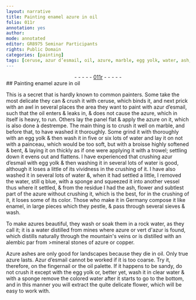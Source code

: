 ```yaml
---
layout: narrative
title: Painting enamel azure in oil
folio: 011r
annotation: yes
author:
mode: annotated
editor: GR8975 Seminar Participants
rights: Public Domain
categories: [painting]
tags: [ceruse, azur d’esmail, oil, azure, marble, egg yolk, water, ash, flower, enamel, azures, vert d'azur, stones, copper, Azure, Azur d’esmail]
---
```


 <div class="folio" align="center">- - - - - <a href="http://gallica.bnf.fr/ark:/12148/btv1b9059316c/f26.item" target="_blank">011r</a> - - - - - </div>    
## Painting enamel azure in oil

 
 <span class="activity"></span>  This is a secret that is hardly known to common painters. Some take the most delicate they can & crush it with <span class="material">ceruse</span>, which binds it, and next prick with an <span class="tool">awl</span> in several places the area they want to paint with <span class="material"><span class="foreign">azur d’esmail</span></span>, such that the <span class="material">oil</span> enters & leaks in, & does not cause the <span class="material">azure</span>, which in itself is heavy, to run. Others lay the panel flat & apply the <span class="material">azure</span> on it, which is also done <span class="foreign">à destrempe</span>. The main thing is to crush it well on <span class="tool"><span class="material">marble</span></span>, and before that, to have washed it thoroughly. Some grind it with thoroughly with an <span class="material">egg yolk</span> & then wash it in five or six lots of <span class="material">water</span> and lay it on not with a <span class="tool"><span class="foreign">painceau</span></span>, which would be too soft, but with a <span class="tool"><span class="foreign">broisse</span></span> highly softened & bent, & laying it on thickly as if one were applying it with a <span class="tool">trowel</span>; settling down it evens out and flattens. I have experienced that crushing <span class="material"><span class="foreign">azur d’esmail</span></span> with <span class="material">egg yolk</span> & then washing it in several lots of <span class="material">water</span> is good, although it loses a little of its vividness in the crushing of it. I have also washed it in several lots of <span class="material">water</span> &, when it had settled a little, I removed the <span class="material">water</span>, still q blue, with a <span class="tool">sponge</span> and squeezed it into another vessel thus where it settled, & from the residue I had the <span class="material">ash</span>, <span class="material"><span class="plant">flower</span></span> and subtlest part of the <span class="material">azure</span> without crushing it, which is the best, for in the crushing of it, it loses some of its color. Those who make it in <span class="place">Germany</span> compose it like <span class="material">enamel</span>, in large pieces which they <span class="tool">pestle</span>, & pass through several <span class="tool">sieves</span> & wash. 
 
 To make <span class="material">azures</span> beautiful, they wash or soak them in a <span class="material_format">rock <span class="material">water</span></span>, as they call it; it is a <span class="material">water</span> distilled from mines where <span class="material">azure</span> or <span class="material"><span class="foreign">vert d'azur</span></span> is found, which distills naturally through the mountain's veins or is distilled with an <span class="tool">alembic</span> par from <span class="material_format">>mineral <span class="material">stones</span></span> of <span class="material">azure</span> or <span class="material">copper</span>. 
 
 <span class="material_format"><span class="material">Azure</span> ashes</span> are only good for landscapes because they die in <span class="material">oil</span>. Only true <span class="material">azure</span> lasts. <span class="material"><span class="foreign">Azur d’esmail</span></span> cannot be worked if it is too coarse. Try it, therefore, on the fingernail or the <span class="tool"><span class="material">oil</span> palette</span>. If it happens to be sandy, do not crush it except with the <span class="material">egg yolk</span> or, better yet, wash it in <span class="material_format">clear <span class="material">water</span></span> & with a sponge remove the <span class="material_format">colored <span class="material">water</span></span> after it starts to go to the bottom, and in this manner you will extract the quite delicate <span class="material"><span class="plant">flower</span></span>, which will be easy to work with. 
 